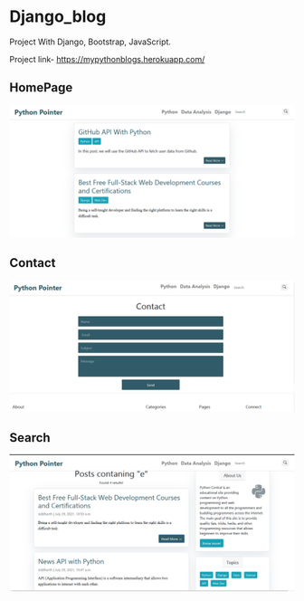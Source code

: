 # Django_blog

Project With Django, Bootstrap, JavaScript.

Project link- https://mypythonblogs.herokuapp.com/


## HomePage
![HomePage](https://github.com/Siddharthbadal/DjangoBlog/blob/main/media/media/blog1.png?raw=true)

## Contact
![Contact](https://github.com/Siddharthbadal/DjangoBlog/blob/main/media/media/blog2.png?raw=true)


## Search
![Search](https://github.com/Siddharthbadal/DjangoBlog/blob/main/media/media/blog.png?raw=true)
